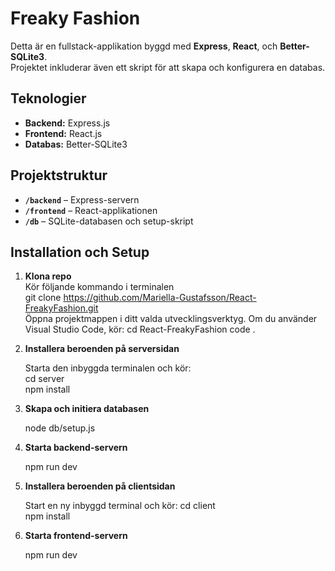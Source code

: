 # Freaky Fashion

Detta är en fullstack-applikation byggd med **Express**, **React**, och **Better-SQLite3**.  
Projektet inkluderar även ett skript för att skapa och konfigurera en databas.

## Teknologier
- **Backend:** Express.js  
- **Frontend:** React.js  
- **Databas:** Better-SQLite3  

## Projektstruktur
- **`/backend`** – Express-servern  
- **`/frontend`** – React-applikationen  
- **`/db`** – SQLite-databasen och setup-skript  

## Installation och Setup

1. **Klona repo**  
      Kör följande kommando i terminalen  
      git clone https://github.com/Mariella-Gustafsson/React-FreakyFashion.git  
      Öppna projektmappen i ditt valda utvecklingsverktyg. Om du använder Visual Studio Code, kör:
      cd React-FreakyFashion
      code .

3. **Installera beroenden på serversidan**

   Starta den inbyggda terminalen och kör:  
    cd server  
    npm install
    
4. **Skapa och initiera databasen**

    node db/setup.js

5. **Starta backend-servern**

    npm run dev

6. **Installera beroenden på clientsidan**

    Start en ny inbyggd terminal och kör:
    cd client  
    npm install

7. **Starta frontend-servern**

    npm run dev
